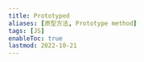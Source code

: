 ```yaml
---
title: Prototyped
aliases: [原型方法, Prototype method]
tags: [JS]
enableToc: true
lastmod: 2022-10-21
---
```

